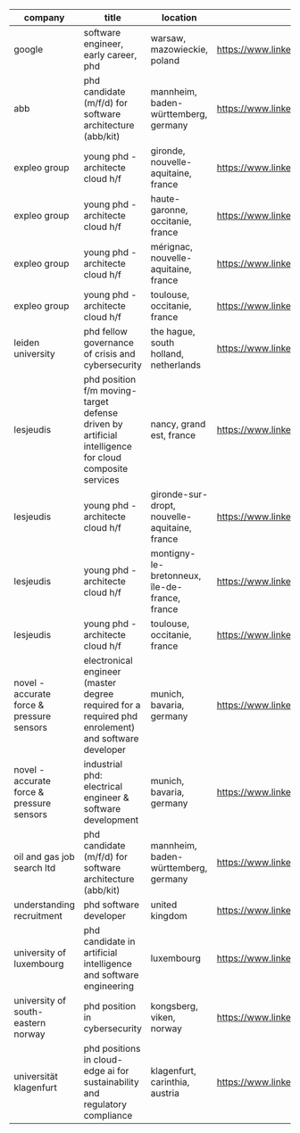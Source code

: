 |company|title|location|link|
|---|---|---|---|
|google|software engineer, early career, phd|warsaw, mazowieckie, poland|https://www.linkedin.com/jobs/view/3872972128|
|abb|phd candidate (m/f/d) for software architecture (abb/kit)|mannheim, baden-württemberg, germany|https://www.linkedin.com/jobs/view/3977098304|
|expleo group|young phd - architecte cloud h/f|gironde, nouvelle-aquitaine, france|https://www.linkedin.com/jobs/view/3902057668|
|expleo group|young phd - architecte cloud h/f|haute-garonne, occitanie, france|https://www.linkedin.com/jobs/view/3952848201|
|expleo group|young phd - architecte cloud h/f|mérignac, nouvelle-aquitaine, france|https://www.linkedin.com/jobs/view/3986228309|
|expleo group|young phd - architecte cloud h/f|toulouse, occitanie, france|https://www.linkedin.com/jobs/view/3986226786|
|leiden university|phd fellow governance of crisis and cybersecurity|the hague, south holland, netherlands|https://www.linkedin.com/jobs/view/3987369599|
|lesjeudis|phd position f/m moving-target defense driven by artificial intelligence for cloud composite services|nancy, grand est, france|https://www.linkedin.com/jobs/view/3989056387|
|lesjeudis|young phd - architecte cloud h/f|gironde-sur-dropt, nouvelle-aquitaine, france|https://www.linkedin.com/jobs/view/3984958039|
|lesjeudis|young phd - architecte cloud h/f|montigny-le-bretonneux, île-de-france, france|https://www.linkedin.com/jobs/view/3984959378|
|lesjeudis|young phd - architecte cloud h/f|toulouse, occitanie, france|https://www.linkedin.com/jobs/view/3984961841|
|novel - accurate force & pressure sensors|electronical engineer  (master degree required for a required phd enrolement) and software developer|munich, bavaria, germany|https://www.linkedin.com/jobs/view/3812329057|
|novel - accurate force & pressure sensors|industrial phd: electrical engineer & software development|munich, bavaria, germany|https://www.linkedin.com/jobs/view/3970209922|
|oil and gas job search ltd|phd candidate (m/f/d) for software architecture (abb/kit)|mannheim, baden-württemberg, germany|https://www.linkedin.com/jobs/view/4005096786|
|understanding recruitment|phd software developer|united kingdom|https://www.linkedin.com/jobs/view/3996665088|
|university of luxembourg|phd candidate in artificial intelligence and software engineering|luxembourg|https://www.linkedin.com/jobs/view/3825028827|
|university of south-eastern norway|phd position in cybersecurity|kongsberg, viken, norway|https://www.linkedin.com/jobs/view/3969085969|
|universität klagenfurt|phd positions in cloud-edge ai for sustainability and regulatory compliance|klagenfurt, carinthia, austria|https://www.linkedin.com/jobs/view/4014335700|